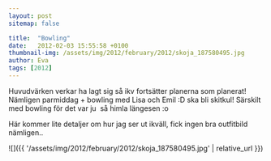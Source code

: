 ```yaml
---
layout: post
sitemap: false

title:  "Bowling"
date:   2012-02-03 15:55:58 +0100
thumbnail-img: /assets/img/2012/february/2012/skoja_187580495.jpg
author: Eva
tags: [2012]
---
```


Huvudvärken verkar ha lagt sig så ikv fortsätter planerna som planerat! Nämligen parmiddag + bowling med Lisa och Emil :D ska bli skitkul! Särskilt med bowling för det var ju  så himla längesen :o 

Här kommer lite detaljer om hur jag ser ut ikväll, fick ingen bra outfitbild nämligen..

![]({{ '/assets/img/2012/february/2012/skoja_187580495.jpg'  | relative_url }})

